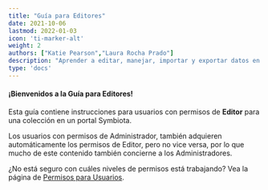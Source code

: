 ```yaml
---
title: "Guía para Editores"
date: 2021-10-06
lastmod: 2022-01-03
icon: 'ti-marker-alt'
weight: 2
authors: ["Katie Pearson","Laura Rocha Prado"]
description: "Aprender a editar, manejar, importar y exportar datos en portales Symbiota"
type: 'docs'
---
```


#### ¡Bienvenidos a la Guía para Editores!

Esta guía contiene instrucciones para usuarios con permisos de **Editor** para una colección en un portal Symbiota.

Los usuarios con permisos de Administrador, también adquieren automáticamente los permisos de Editor, pero no vice versa, por lo que mucho de este contenido también concierne a los Administradores.

¿No está seguro con cuáles niveles de permisos está trabajando? Vea la página de [Permisos para Usuarios](https://biokic.github.io/symbiota-docs/user/permissions/).
